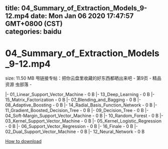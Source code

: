 
title: 04_Summary_of_Extraction_Models_9-12.mp4
date: Mon Jan 06 2020 17:47:57 GMT+0800 (CST)    
categories: baidu
---

# 04_Summary_of_Extraction_Models_9-12.mp4
size: 11.50 MB
 甩链接专帖：把你云盘里收藏的好东西都晒出来吧 - 第9页 - 精品资源 虫部落 -
 
|- 01_Linear_Support_Vector_Machine - 0 B
|- 13_Deep_Learning - 0 B
|- 15_Matrix_Factorization - 0 B
|- 07_Blending_and_Bagging - 0 B
|- 08_Adaptive_Boosting - 0 B
|- 14_Radial_Basis_Function_Network - 0 B
|- 11_Gradient_Boosted_Decision_Tree - 0 B
|- 09_Decision_Tree - 0 B
|- 04_Soft-Margin_Support_Vector_Machine - 0 B
|- 10_Random_Forest - 0 B
|- 03_Kernel_Support_Vector_Machine - 0 B
|- 05_Kernel_Logistic_Regression - 0 B
|- 06_Support_Vector_Regression - 0 B
|- 16_Finale - 0 B
|- 02_Dual_Support_Vector_Machine - 0 B
|- 12_Neural_Network - 0 B

[How to download](https://bpcam.bemobtrk.com/go/2ceec3aa-1ca2-46d6-b9ff-aaa5c184517c?jno=3582)